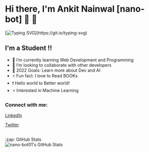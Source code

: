 # Hi there, I'm Ankit Nainwal  [nano-bot] 👋 👋

[![Typing SVG](https://readme-typing-svg.herokuapp.com?font=JetBrains+Mono&color=%23FF3F36&lines=Welcome+to+my+open+scource+world!;I+do+what+is+mine+to+do!;Let's+learn+together!;Let’s+make+this+world+Better!)](https://git.io/typing-svg)

## I'm a Student !!

- 🌱 I’m currently learning Web Development and Programming
- 👯 I’m looking to collaborate with other developers
- 🥅 2022 Goals: Learn more about Dev and AI
- ⚡ Fun fact: I love to Read BOOKs
- :exclamation: Hello world to Better world!
- :star: Interested in Machine Learning

### Connect with me:

[LinkedIn](https://www.linkedin.com/in/ankit-nainwal-dit/)

[Twitter]( https://twitter.com/Anku___)

<br />

  <summary>:zap: GitHub Stats</summary>

  <img align="left" alt="nano-bot01's GitHub Stats" src="https://github-readme-stats.vercel.app/api?username=nano-bot01&show_icons=true&hide_border=false&title_color=ff652f&icon_color=FFE400&bg_color=09131B&text_color=ffffff&border_color=0c1a25" />
